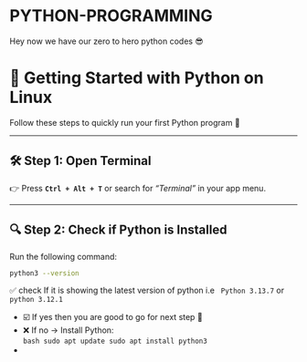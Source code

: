 # PYTHON-PROGRAMMING
Hey now we have our zero to hero python codes 😎

# 🐍 Getting Started with Python on Linux  

Follow these steps to quickly run your first Python program 🚀  

---

## 🛠️ Step 1: Open Terminal  
👉 Press **`Ctrl + Alt + T`** or search for *“Terminal”* in your app menu.  

---

## 🔍 Step 2: Check if Python is Installed  
Run the following command:  
```bash
python3 --version
```
✅ check If it is showing the latest version of python i.e ``` Python 3.13.7``` or ```python 3.12.1``` <br>
- ☑️ If yes then you are good to go for next step 🚀
- ❌ If no → Install Python:  
      ```bash
      sudo apt update
      sudo apt install python3
      ```
- 

